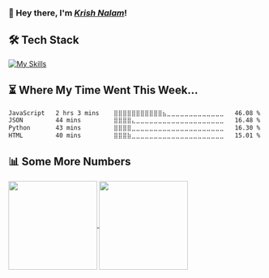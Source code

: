 ### **👋 Hey there, I'm _[Krish Nalam](https://krishnalam.com)_!**

## 🛠️ Tech Stack
[![My Skills](https://skillicons.dev/icons?i=linux,html,css,js,ts,tailwind,express,react,nodejs,nextjs,mongodb,sqlite,python,java)](https://skillicons.dev)

## ⏳ Where My Time Went This Week...
<!--START_SECTION:waka-->

```txt
JavaScript   2 hrs 3 mins    ⣿⣿⣿⣿⣿⣿⣿⣿⣿⣿⣿⣦⣀⣀⣀⣀⣀⣀⣀⣀⣀⣀⣀⣀⣀   46.08 %
JSON         44 mins         ⣿⣿⣿⣿⣄⣀⣀⣀⣀⣀⣀⣀⣀⣀⣀⣀⣀⣀⣀⣀⣀⣀⣀⣀⣀   16.48 %
Python       43 mins         ⣿⣿⣿⣿⣀⣀⣀⣀⣀⣀⣀⣀⣀⣀⣀⣀⣀⣀⣀⣀⣀⣀⣀⣀⣀   16.30 %
HTML         40 mins         ⣿⣿⣿⣷⣀⣀⣀⣀⣀⣀⣀⣀⣀⣀⣀⣀⣀⣀⣀⣀⣀⣀⣀⣀⣀   15.01 %
```

<!--END_SECTION:waka-->

## 📊 Some More Numbers
<a href="https://github.com/KrishNalam/github-readme-stats">
  <img height=175 align="center" src="https://github-readme-stats.vercel.app/api?username=KrishNalam&hide_border=true&show_icons=true&bg_color=141b23&icon_color=66ff00&text_color=ffffff&title_color=ffffff&include_all_commits=true&hide=issues,contribs&show=prs_merged"/>
</a>
<a href="https://github.com/KrishNalam/convoychat">
  <img height=175 align="center" src="https://github-readme-stats.vercel.app/api/top-langs/?username=KrishNalam&layout=donut&text_color=ffffff&title_color=ffffff&hide_border=true&bg_color=141b23&size_weight=0.5&count_weight=0.5" />
</a>
